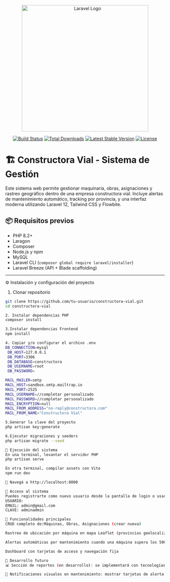 <p align="center"><a href="https://laravel.com" target="_blank"><img src="https://raw.githubusercontent.com/laravel/art/master/logo-lockup/5%20SVG/2%20CMYK/1%20Full%20Color/laravel-logolockup-cmyk-red.svg" width="400" alt="Laravel Logo"></a></p>

<p align="center">
<a href="https://github.com/laravel/framework/actions"><img src="https://github.com/laravel/framework/workflows/tests/badge.svg" alt="Build Status"></a>
<a href="https://packagist.org/packages/laravel/framework"><img src="https://img.shields.io/packagist/dt/laravel/framework" alt="Total Downloads"></a>
<a href="https://packagist.org/packages/laravel/framework"><img src="https://img.shields.io/packagist/v/laravel/framework" alt="Latest Stable Version"></a>
<a href="https://packagist.org/packages/laravel/framework"><img src="https://img.shields.io/packagist/l/laravel/framework" alt="License"></a>
</p>

## 
# 🏗️ Constructora Vial - Sistema de Gestión

Este sistema web permite gestionar maquinaria, obras, asignaciones y rastreo geográfico dentro de una empresa constructora vial. Incluye alertas de mantenimiento automático, tracking por provincia, y una interfaz moderna utilizando Laravel 12, Tailwind CSS y Flowbite.



## 📦 Requisitos previos

- PHP 8.2+
- Laragon
- Composer
- Node.js y npm
- MySQL 
- Laravel CLI (`composer global require laravel/installer`)
- Laravel Breeze (API + Blade scaffolding)

---

 ⚙️ Instalación y configuración del proyecto

1. Clonar repositorio
```bash
git clone https://github.com/tu-usuario/constructora-vial.git
cd constructora-vial

2. Instalar dependencias PHP
composer install

3.Instalar dependencias Frontend
npm install

4. Copiar y/o configurar el archivo .env
DB_CONNECTION=mysql
 DB_HOST=127.0.0.1
 DB_PORT=3306
 DB_DATABASE=constructora
 DB_USERNAME=root
 DB_PASSWORD=

MAIL_MAILER=smtp
MAIL_HOST=sandbox.smtp.mailtrap.io
MAIL_PORT=2525
MAIL_USERNAME=//completar personalizado
MAIL_PASSWORD=//completar personalizado
MAIL_ENCRYPTION=null
MAIL_FROM_ADDRESS="no-reply@constructora.com"
MAIL_FROM_NAME="Constructora Vial"

5.Generar la clave del proyecto
php artisan key:generate

6.Ejecutar migraciones y seeders
php artisan migrate --seed

🚀 Ejecución del sistema
En una terminal, levantar el servidor PHP
php artisan serve

En otra terminal, compilar assets con Vite
npm run dev

📍 Navegá a http://localhost:8000

🔐 Acceso al sistema
Puedes registrarte como nuevo usuario desde la pantalla de login o usar usuario precargados en el seeder.
USUARIO:
EMAIL: admin@gmail.com
CLAVE: adminadmin

📍 Funcionalidades principales
CRUD completo de:Máquinas, Obras, Asignaciones (crear nueva)

Rastreo de ubicación por máquina en mapa Leaflet (provincias geolocalizadas)

Alertas automáticas por mantenimiento cuando una máquina supera los 500 km (En proceso)

Dashboard con tarjetas de acceso y navegación fija

📌 Desarrollo futuro
📊 Sección de reportes (en desarrollo): se implementará con tecnologías como FPDF.

🔔 Notificaciones visuales en mantenimiento: mostrar tarjetas de alerta dinámica y confirmación de reparación.





